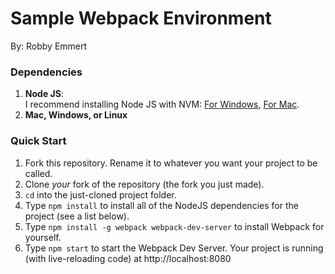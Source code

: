 # Sample Webpack Environment
By: Robby Emmert

### Dependencies  
1. **Node JS**:  
I recommend installing Node JS with NVM: [For Windows](https://github.com/coreybutler/nvm-windows), [For Mac](https://github.com/creationix/nvm).  
2. **Mac, Windows, or Linux**  

### Quick Start
1. Fork this repository.  Rename it to whatever you want your project to be called.
2. Clone *your* fork of the repository (the fork you just made).
3. `cd` into the just-cloned project folder.
4. Type `npm install` to install all of the NodeJS dependencies for the project (see a list below).
5. Type `npm install -g webpack webpack-dev-server` to install Webpack for yourself.
6. Type `npm start` to start the Webpack Dev Server.  Your project is running (with live-reloading code) at http://localhost:8080
